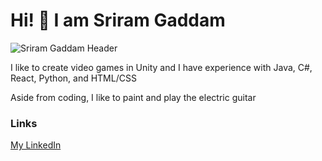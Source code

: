 # Hi! 👋 I am Sriram Gaddam

![Sriram Gaddam Header](https://user-images.githubusercontent.com/56180112/223577979-f9aacba5-8ee0-40f8-9d87-e18792171eb9.gif)

I like to create video games in Unity and I have experience with Java, C#, React, Python, and HTML/CSS

Aside from coding, I like to paint and play the electric guitar

### Links
[My LinkedIn](https://www.linkedin.com/in/sriram-gaddam-1819841bb/)
